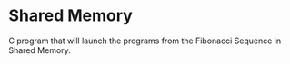 # Shared Memory

C program that will launch the programs from the Fibonacci Sequence in Shared Memory.


